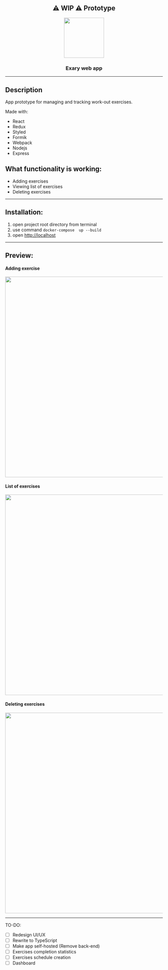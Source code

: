 <h2 align="center">
  ⚠️ WIP ⚠️ 
  Prototype
</h2>

<div align="center">
  <img src="https://raw.githubusercontent.com/0rhan/exary-sandbox/4743da300b876fc164ed2331766066e8ac1d5c39/front-end/public/ProductLogo.svg" width="128px"/>
  <h3>Exary web app</h3>
</div>

<hr>

<h2>
  Description
</h2>

<p>App prototype for managing and tracking work-out exercises.</p>

<p>Made with:</p>

 * React
 * Redux
 * Styled
 * Formik
 * Webpack
 * Nodejs
 * Express

<h2> What functionality is working: </h2>

  * Adding exercises
  * Viewing list of exercises
  * Deleting exercises

<hr>

<h2>
  Installation:
</h2>

1. open project root directory from terminal
2. use command `docker-compose  up --build`
3. open [http://localhost](http://localhost)

<hr>

<h2> Preview: </h2>

<div>
  <h4>Adding exercise</h4>
  <img src="https://github.com/0rhan/exary-sandbox/blob/master/assets/AddExercise.gif?raw=true" height="640px"/>
  <h4>List of exercises</h4>
  <img src="https://github.com/0rhan/exary-sandbox/blob/master/assets/ExercisesList.gif?raw=true" height="640px"/>
  <h4>Deleting exercises</h4>
  <img src="https://github.com/0rhan/exary-sandbox/blob/master/assets/DeleteExercises.gif?raw=true" height="640px"/>
</div>

<hr>

TO-DO:

- [ ] Redesign UI/UX
- [ ] Rewrite to TypeScript
- [ ] Make app self-hosted (Remove back-end)
- [ ] Exercises completion statistics
- [ ] Exercises schedule creation
- [ ] Dashboard
